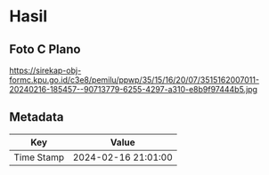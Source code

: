 # Hasil

## Foto C Plano

https://sirekap-obj-formc.kpu.go.id/c3e8/pemilu/ppwp/35/15/16/20/07/3515162007011-20240216-185457--90713779-6255-4297-a310-e8b9f97444b5.jpg


## Metadata

| Key        | Value               |
| ---------- | ------------------- |
| Time Stamp | 2024-02-16 21:01:00 |



